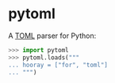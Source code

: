 pytoml
======

A [TOML](https://github.com/mojombo/toml) parser for Python:

```python
>>> import pytoml
>>> pytoml.loads("""
... hooray = ["for", "toml"]
... """)
```
